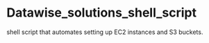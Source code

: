 # Datawise_solutions_shell_script
shell script that automates setting up EC2 instances and S3 buckets.
